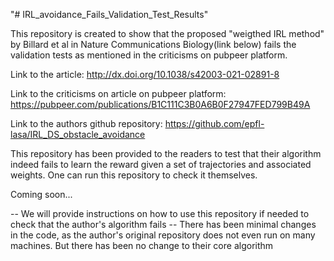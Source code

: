 "# IRL_avoidance_Fails_Validation_Test_Results" 

This repository is created to show that the proposed "weigthed IRL method" by Billard et al in Nature Communications Biology(link below) fails the validation tests as mentioned in the criticisms on pubpeer platform.

Link to the article: http://dx.doi.org/10.1038/s42003-021-02891-8 


Link to the criticisms on article on pubpeer platform: https://pubpeer.com/publications/B1C111C3B0A6B0F27947FED799B49A


Link to the authors github repository: https://github.com/epfl-lasa/IRL_DS_obstacle_avoidance

This repository has been provided to the readers to test that their algorithm indeed fails to learn the reward given a set of trajectories and associated weights. One can run this repository to check it themselves.

Coming soon...


  -- We will provide instructions on how to use this repository if needed to check that the author's algorithm fails
  -- There has been minimal changes in the code, as the author's original repository does not even run on many machines. But there has been no change to their core algorithm
